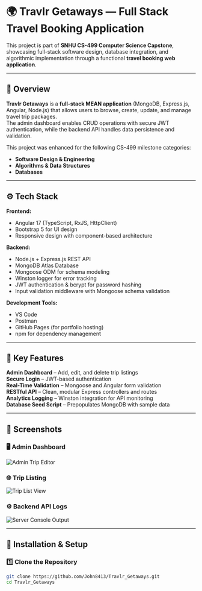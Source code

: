 # 🌍 Travlr Getaways — Full Stack Travel Booking Application

This project is part of **SNHU CS-499 Computer Science Capstone**, showcasing full-stack software design, database integration, and algorithmic implementation through a functional **travel booking web application**.

---

## 🧩 Overview

**Travlr Getaways** is a **full-stack MEAN application** (MongoDB, Express.js, Angular, Node.js) that allows users to browse, create, update, and manage travel trip packages.  
The admin dashboard enables CRUD operations with secure JWT authentication, while the backend API handles data persistence and validation.

This project was enhanced for the following CS-499 milestone categories:
- **Software Design & Engineering**
- **Algorithms & Data Structures**
- **Databases**

---

## ⚙️ Tech Stack

**Frontend:**  
- Angular 17 (TypeScript, RxJS, HttpClient)
- Bootstrap 5 for UI design
- Responsive design with component-based architecture

**Backend:**  
- Node.js + Express.js REST API
- MongoDB Atlas Database
- Mongoose ODM for schema modeling
- Winston logger for error tracking
- JWT authentication & bcrypt for password hashing
- Input validation middleware with Mongoose schema validation

**Development Tools:**  
- VS Code  
- Postman  
- GitHub Pages (for portfolio hosting)  
- npm for dependency management

---

## 🧠 Key Features

**Admin Dashboard** – Add, edit, and delete trip listings  
**Secure Login** – JWT-based authentication  
**Real-Time Validation** – Mongoose and Angular form validation  
**RESTful API** – Clean, modular Express controllers and routes  
**Analytics Logging** – Winston integration for API monitoring  
**Database Seed Script** – Prepopulates MongoDB with sample data  

---

## 📸 Screenshots

### 🖥️ Admin Dashboard
![Admin Trip Editor](docs/screenshots/trip-edit.png)

### 🌐 Trip Listing
![Trip List View](docs/screenshots/trip-list.png)

### ⚙️ Backend API Logs
![Server Console Output](docs/screenshots/server-log.png)

---

## 🚀 Installation & Setup

### 1️⃣ Clone the Repository
```bash
git clone https://github.com/John8413/Travlr_Getaways.git
cd Travlr_Getaways
